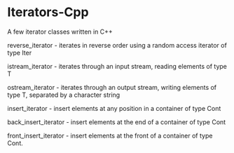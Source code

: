 # Iterators-Cpp
A few iterator classes written in C++


reverse_iterator - iterates in reverse order using a random access iterator of type Iter

istream_iterator - iterates through an input stream, reading elements of type T

ostream_iterator - iterates through an output stream, writing elements of type T, separated by a character string

insert_iterator -  insert elements at any position in a container of type Cont

back_insert_iterator - insert elements at the end of a container of type Cont

front_insert_iterator - insert elements at the front of a container of type Cont.
